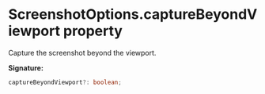 # ScreenshotOptions.captureBeyondViewport property

Capture the screenshot beyond the viewport.

**Signature:**

```typescript
captureBeyondViewport?: boolean;
```
